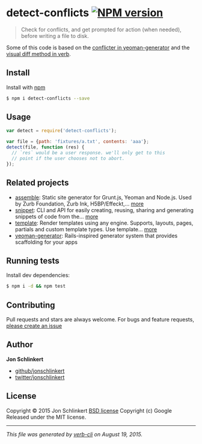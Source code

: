 # detect-conflicts [![NPM version](https://badge.fury.io/js/detect-conflicts.svg)](http://badge.fury.io/js/detect-conflicts)

> Check for conflicts, and get prompted for action (when needed), before writing a file to disk.

Some of this code is based on the [conflicter in yeoman-generator](https://github.com/yeoman/generator) and the [visual diff method in verb](https://github.com/verbose/verb).

## Install

Install with [npm](https://www.npmjs.com/)

```sh
$ npm i detect-conflicts --save
```

## Usage

```js
var detect = require('detect-conflicts');

var file = {path: 'fixtures/a.txt', contents: 'aaa'};
detect(file, function (res) {
  // `res` would be a user response. we'll only get to this
  // point if the user chooses not to abort. 
});
```

## Related projects

* [assemble](http://assemble.io): Static site generator for Grunt.js, Yeoman and Node.js. Used by Zurb Foundation, Zurb Ink, H5BP/Effeckt,… [more](http://assemble.io)
* [snippet](https://github.com/jonschlinkert/snippet): CLI and API for easily creating, reusing, sharing and generating snippets of code from the… [more](https://github.com/jonschlinkert/snippet)
* [template](https://github.com/jonschlinkert/template): Render templates using any engine. Supports, layouts, pages, partials and custom template types. Use template… [more](https://github.com/jonschlinkert/template)
* [yeoman-generator](http://yeoman.io): Rails-inspired generator system that provides scaffolding for your apps

## Running tests

Install dev dependencies:

```sh
$ npm i -d && npm test
```

## Contributing

Pull requests and stars are always welcome. For bugs and feature requests, [please create an issue](https://github.com/jonschlinkert/detect-conflicts/issues/new)

## Author

**Jon Schlinkert**

+ [github/jonschlinkert](https://github.com/jonschlinkert)
+ [twitter/jonschlinkert](http://twitter.com/jonschlinkert)

## License

Copyright © 2015 Jon Schlinkert
[BSD license](http://opensource.org/licenses/bsd-license.php)
Copyright (c) Google
Released under the MIT license.

***

_This file was generated by [verb-cli](https://github.com/assemble/verb-cli) on August 19, 2015._